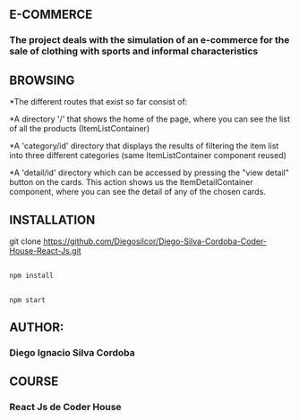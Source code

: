 ## E-COMMERCE

### The project deals with the simulation of an e-commerce for the sale of clothing with sports and informal characteristics

## BROWSING

*The different routes that exist so far consist of:

*A directory '/' that shows the home of the page, where you can see the list of all the products (ItemListContainer)

*A 'category/id' directory that displays the results of filtering the item list into three different categories (same ItemListContainer component reused)

*A 'detail/id' directory which can be accessed by pressing the "view detail" button on the cards. This action shows us the ItemDetailContainer component, where you can see the detail of any of the chosen cards.

## INSTALLATION

git clone https://github.com/Diegosilcor/Diego-Silva-Cordoba-Coder-House-React-Js.git
##
##
``npm install``
##
``npm start``



## AUTHOR:
### Diego Ignacio Silva Cordoba

## COURSE
### React Js de Coder House
